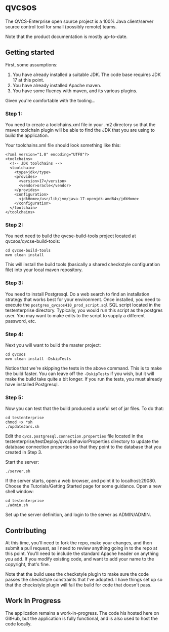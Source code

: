 qvcsos
======

The QVCS-Enterprise open source project is a 100% Java client/server source control tool for small (possibly remote) teams.

Note that the product documentation is mostly up-to-date.

## Getting started

First, some assumptions:

1. You have already installed a suitable JDK. The code base requires JDK 17 at this point.
2. You have already installed Apache maven.
3. You have some fluency with maven, and its various plugins.

Given you're comfortable with the tooling...

### Step 1:
You need to create a toolchains.xml file in your .m2 directory so that the maven toolchain plugin will be able to find the JDK that you are using to build the application.

Your toolchains.xml file should look something like this:

```
<?xml version="1.0" encoding="UTF8"?>
<toolchains>
  <!-- JDK toolchains -->
  <toolchain>
    <type>jdk</type>
    <provides>
      <version>17</version>
      <vendor>oracle</vendor>
    </provides>
    <configuration>
      <jdkHome>/usr/lib/jvm/java-17-openjdk-amd64</jdkHome>
    </configuration>
  </toolchain>
</toolchains>
```


### Step 2:
You next need to build the qvcse-build-tools project located at qvcsos/qvcse-build-tools:

```
cd qvcse-build-tools
mvn clean install
```
This will install the build tools (basically a shared checkstyle configuration file) into your local maven repository.

### Step 3:
You need to install Postgresql. Do a web search to find an installation strategy that works best for your environment. Once installed, you need to execute the ```postgres_qvcsos410_prod_script.sql``` SQL script
located in the testenterprise directory. Typically, you would run this script as the postgres user. You may want to make edits to the script to supply a different password, etc.

### Step 4:
Next you will want to build the master project:

```
cd qvcsos
mvn clean install -DskipTests
```

Notice that we're skipping the tests in the above command. This is to make the build faster. You can leave off the ```-DskipTests``` if you wish, but it will make the build take quite a bit longer. If you run the tests, you must already have installed Postgresql.

### Step 5:
Now you can test that the build produced a useful set of jar files. To do that:

```
cd testenterprise
chmod +x *sh
./updateJars.sh
```
Edit the ```qvcs.postgresql.connection.properties``` file located in the testenterprise/testDeploy/qvcsBehaviorProperties directory to update the database connection properties so that they point to the
database that you created in Step 3.

Start the server:
```
./server.sh
```

If the server starts, open a web browser, and point it to localhost:29080. Choose the Tutorials/Getting Started page for some guidance. Open a new shell window:

```
cd testenterprise
./admin.sh
```

Set up the server definition, and login to the server as ADMIN/ADMIN.

## Contributing
At this time, you'll need to fork the repo, make your changes, and then submit a pull request, as I need to review anything going in to the repo at this point. You'll need to include the standard
Apache header on anything you add. If you modify existing code, and want to add your name to the copyright, that's fine.

Note that the build uses the checkstyle plugin to make sure the code passes the checkstyle constraints that I've adopted. I have things set up so that the checkstyle plugin will fail the build for
code that doesn't pass.

## Work In Progress
The application remains a work-in-progress. The code his hosted here on GitHub, but the application is fully functional, and is also used to host the code locally.
